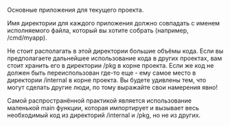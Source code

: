 Основные приложения для текущего проекта.

Имя директории для каждого приложения должно совпадать с именем исполняемого файла, который вы хотите собрать (например, /cmd/myapp).

Не стоит располагать в этой директории большие объёмы кода. Если вы предполагаете дальнейшее использование кода в других проектах, вам стоит хранить его в директории /pkg в корне проекта. Если же код не должен быть переиспользован где-то еще - ему самое место в директории /internal в корне проекта. Вы будете удивлены тем, что могут сделать другие люди, по тому выражайте свои намерения явно!

Самой распространённой практикой является использование маленькой main функции, которая импортирует и вызывает весь необходимый код из директорий /internal и /pkg, но не из других.